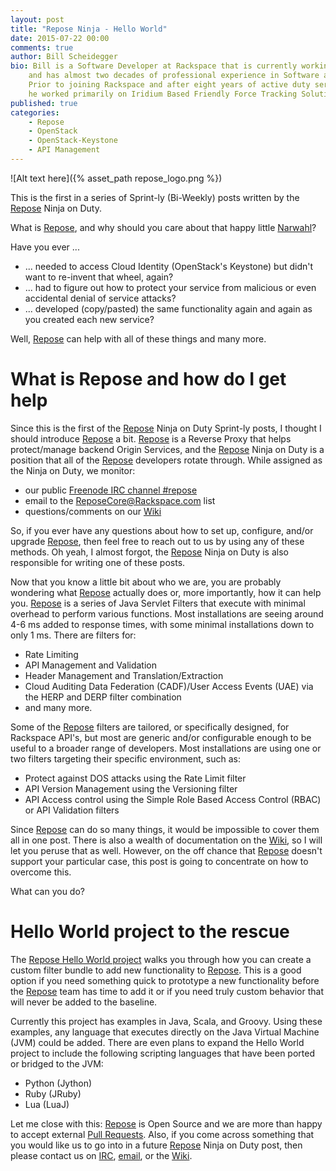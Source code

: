 ```yaml
---
layout: post
title: "Repose Ninja - Hello World"
date: 2015-07-22 00:00
comments: true
author: Bill Scheidegger
bio: Bill is a Software Developer at Rackspace that is currently working on the open source Repose project
    and has almost two decades of professional experience in Software and Systems design.
    Prior to joining Rackspace and after eight years of active duty service in the USAF,
    he worked primarily on Iridium Based Friendly Force Tracking Solutions for the US Military.
published: true
categories:
    - Repose
    - OpenStack
    - OpenStack-Keystone
    - API Management
---
```


![Alt text here]({% asset_path repose_logo.png %})

This is the first in a series of Sprint-ly (Bi-Weekly) posts written by the [Repose][repose] Ninja on Duty.

What is [Repose][repose], and why should you care about that happy little [Narwahl][narwahl]?

Have you ever ...

* ... needed to access Cloud Identity (OpenStack's Keystone) but didn't want to re-invent that wheel, again?
* ... had to figure out how to protect your service from malicious or even accidental denial of service attacks?  
* ... developed (copy/pasted) the same functionality again and again as you created each new service?

Well, [Repose][repose] can help with all of these things and many more.

<!-- more -->

# What is Repose and how do I get help
Since this is the first of the [Repose][repose] Ninja on Duty Sprint-ly posts, I thought I should introduce
[Repose][repose] a bit.
[Repose][repose] is a Reverse Proxy that helps protect/manage backend Origin Services,
and the [Repose][repose] Ninja on Duty is a position that all of the [Repose][repose] developers rotate through.
While assigned as the Ninja on Duty, we monitor:

* our public [Freenode IRC channel #repose][irc]
* email to the [ReposeCore@Rackspace.com][email] list
* questions/comments on our [Wiki][wiki]

So, if you ever have any questions about how to set up, configure, and/or upgrade [Repose][repose],
then feel free to reach out to us by using any of these methods.
Oh yeah, I almost forgot, the [Repose][repose] Ninja on Duty is also responsible for writing one of these posts.

Now that you know a little bit about who we are, you are probably wondering what [Repose][repose] actually does or, more
importantly, how it can help you.
[Repose][repose] is a series of Java Servlet Filters that execute with minimal overhead to perform various functions.
Most installations are seeing around 4-6 ms added to response times, with some minimal installations down to only 1 ms.
There are filters for:

* Rate Limiting
* API Management and Validation
* Header Management and Translation/Extraction
* Cloud Auditing Data Federation (CADF)/User Access Events (UAE) via the HERP and DERP filter combination
* and many more.

Some of the [Repose][repose] filters are tailored, or specifically designed, for Rackspace API's,
but most are generic and/or configurable enough to be useful to a broader range of developers.
Most installations are using one or two filters targeting their specific environment, such as:

* Protect against DOS attacks using the Rate Limit filter
* API Version Management using the Versioning filter
* API Access control using the Simple Role Based Access Control (RBAC) or API Validation filters

Since [Repose][repose] can do so many things, it would be impossible to cover them all in one post.
There is also a wealth of documentation on the [Wiki][wiki], so I will let you peruse that as well.
However, on the off chance that [Repose][repose] doesn't support your particular case,
this post is going to concentrate on how to overcome this.

What can you do?

# Hello World project to the rescue
The [Repose Hello World project](https://github.com/rackerlabs/repose-hello-world) walks you through how you can create a
custom filter bundle to add new functionality to [Repose][repose].
This is a good option if you need something quick to prototype a new functionality before the [Repose][repose] team has
time to add it or if you need truly custom behavior that will never be added to the baseline.

Currently this project has examples in Java, Scala, and Groovy.
Using these examples, any language that executes directly on the Java Virtual Machine (JVM) could be added.
There are even plans to expand the Hello World project to include the following scripting languages that have been
ported or bridged to the JVM:

* Python (Jython)
* Ruby (JRuby)
* Lua (LuaJ)

Let me close with this: [Repose][repose] is Open Source and we are more than happy to accept external [Pull Requests][github].
Also, if you come across something that you would like us to go into in a future [Repose][repose] Ninja on Duty post,
then please contact us on [IRC][irc], [email][email], or the [Wiki][wiki].

[repose]: http://www.OpenRepose.org/
[wiki]: http://wiki.OpenRepose.org/
[github]: https://github.com/rackerlabs/repose
[email]: mailto:ReposeCore@Rackspace.com
[irc]: irc://irc.freenode.net:6667/repose
[narwahl]: https://www.worldwildlife.org/stories/unicorn-of-the-sea-narwhal-facts
